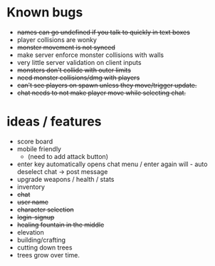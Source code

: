 # Known bugs
- ~~names can go undefined if you talk to quickly in text boxes~~
- player collisions are wonky
- ~~monster movement is not synced~~
- make server enforce monster collisions with walls
- very little server validation on client inputs
- ~~monsters don't collide with outer limits~~
- ~~need monster collisions/dmg with players~~
- ~~can't see players on spawn unless they move/trigger update.~~
- ~~chat needs to not make player move while selecting chat.~~

# ideas / features
- score board
- mobile friendly 
  - (need to add attack button)
- enter key automatically opens chat menu / enter again will - auto deselect chat -> post message
- upgrade weapons / health / stats
- inventory
- ~~chat~~
- ~~user name~~
- ~~character selection~~
- ~~login-signup~~
- ~~healing fountain in the middle~~
- elevation
- building/crafting
- cutting down trees
- trees grow over time.